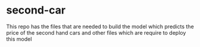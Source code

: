 # second-car
This repo has the files that are needed to build the model which predicts the price of the second hand cars and other files which are require to deploy this model
